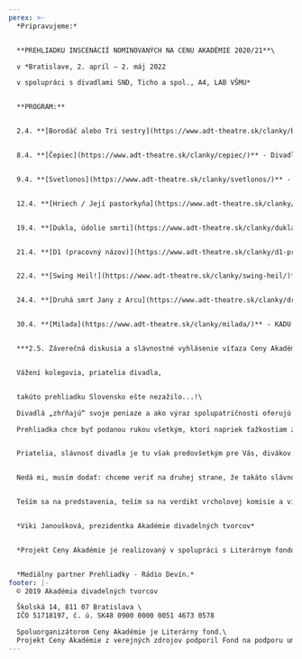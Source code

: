 ```yaml
---
perex: >-
  *Pripravujeme:*


  **PREHLIADKU INSCENÁCIÍ NOMINOVANÝCH NA CENU AKADÉMIE 2020/21**\

  v *Bratislave, 2. apríl – 2. máj 2022

  v spolupráci s divadlami SND, Ticho a spol., A4, LAB VŠMU*


  **PROGRAM:**


  2.4. **[Borodáč alebo Tri sestry](https://www.adt-theatre.sk/clanky/borodac-alebo-tri-sestry/)** – Činohra Štátneho divadla Košice *(r. J. Rázusová)* - v SND


  8.4. **[Čepiec](https://www.adt-theatre.sk/clanky/cepiec/)** - Divadlo Jozefa Gregora Tajovského, Zvolen *(r. P. Palik)* - v SND


  9.4. **[Svetlonos](https://www.adt-theatre.sk/clanky/svetlonos/)** - Divadlo ODIVO a Ivan Martinka, B. Bystrica *(r. M. Danadová, M. Kováčová, I.Martinka)* - v TICHO a spol.


  12.4. **[Hriech / Její pastorkyňa](https://www.adt-theatre.sk/clanky/hriech-jeji-pastorkyna/)** - Činohra SND, Bratislava *(r. M. Bachynec)*


  19.4. **[Dukla, údolie smrti](https://www.adt-theatre.sk/clanky/dukla-udolie-smrti/)** - Dezorzovo lútkové divadlo, Bratislava *(r. G. Dezorz)*- v A4


  21.4. **[D1 (pracovný názov)](https://www.adt-theatre.sk/clanky/d1-pracovny-nazov/)** - Slovenské komorné divadlo, Martin *(r. L. Brutovský)* - v SND


  22.4. **[Swing Heil!](https://www.adt-theatre.sk/clanky/swing-heil/)** - Divadlo Pôtoň a Horácke divadlo, Jihlava *(r. I. Ditte Jurčová)* - v LAB VŠMU


  24.4. **[Druhá smrť Jany z Arcu](https://www.adt-theatre.sk/clanky/druha-smrt-jany-z-arcu-1/)** - Nové divadlo, Nitra *(r. M. Geišberg)* - v Ticho a spol.


  30.4. **[Milada](https://www.adt-theatre.sk/clanky/milada/)** - KADU a Činohra SND, Bratislava *(r. M. Bachynec)* - v SND


  ***2.5. Záverečná diskusia a slávnostné vyhlásenie víťaza Ceny Akadémie 2020/21 - v Modrom salóne SND***


  Vážení kolegovia, priatelia divadla,


  takúto prehliadku Slovensko ešte nezažilo...!\

  Divadlá „zhŕňajú“ svoje peniaze a ako výraz spolupatričnosti oferujú ich na niečo, čo považujú za výraz spolupatričnosti a slávnosť spoločnej nádeje. A to jednak divadlá nominované a jednak tie, ktoré ich v Bratislave hostia...!

  Prehliadka chce byť podanou rukou všetkým, ktorí napriek ťažkostiam zostávajú slávnosti divadelného predstavenia verní. - Ďakujem, kolegovia.


  Priatelia, slávnosť divadla je tu však predovšetkým pre Vás, divákov. Pomôžte nám, prosím, dokonať naše úsilie a pozrite si paletu toho najinšpiratívnejšieho, čo 25 odborníkov vybralo a čo sa zrodilo v sezóne 2020/21. – Pozývame Vás na 10 predstavení divadiel z celého Slovenska...!


  Nedá mi, musím dodať: chceme veriť na druhej strane, že takáto slávnosť už nabudúce nebude musieť byť z posledných zdrojov aj inak ťažko skúšaných divadiel, chceme veriť, že príslušné inštitúcie pochopia, že divadelníci takéto stretnutia v rámci Ceny Akadémie naozaj potrebujú a chcú. Väčší dôkaz, ako táto prehliadka už snáď ani nemôže byť...!


  Teším sa na predstavenia, teším sa na verdikt vrcholovej komisie a víťaza Ceny... Užime si, prosím, všetci, napriek všetkému, týchto desať predstavení v rámci celého mesiaca, po predstaveniach možnosť počuť názory tvorcov i odborníkov, i odborné diskusie. – Prajem príjemné zážitky!


  *Viki Janoušková, prezidentka Akadémie divadelných tvorcov* 


  *Projekt Ceny Akadémie je realizovaný v spolupráci s Literárnym fondom a podporený fondom LITA.*


  *Mediálny partner Prehliadky - Rádio Devín.*
footer: |-
  © 2019 Akadémia divadelných tvorcov

  Školská 14, 811 07 Bratislava \
  IČO 51718197, č. ú. SK48 0900 0000 0051 4673 0578

  Spoluorganizátorom Ceny Akadémie je Literárny fond.\
  Projekt Ceny Akadémie z verejných zdrojov podporil Fond na podporu umenia.
---
```


